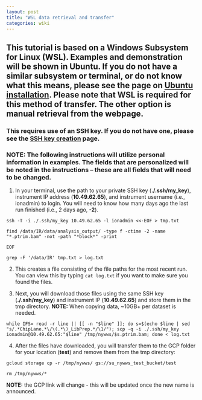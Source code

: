 ```yaml
---
layout: post
title: "WSL data retrieval and transfer"
categories: wiki
---
```


## This tutorial is based on a Windows Subsystem for Linux (WSL). Examples and demonstration will be shown in Ubuntu. If you do not have a similar subsystem or terminal, or do not know what this means, please see the page on [Ubuntu installation](./Ubuntu-installation.md). Please note that WSL is required for this method of transfer. The other option is manual retrieval from the webpage.

### This requires use of an SSH key. If you do not have one, please see the [SSH key creation](./SSH-key-creation.md) page.

### **NOTE:** The following instructions will utilize personal information in examples. The fields that are personalized will be noted in the instructions – these are all fields that will need to be changed.

1. In your terminal, use the path to your private SSH key (**./.ssh/my_key**), instrument IP address (**10.49.62.65**), and instrument username (i.e., ionadmin) to login. You will need to know how many days ago the last run finished (i.e., 2 days ago, **-2**).

`ssh -T -i ./.ssh/my_key 10.49.62.65 -l ionadmin <<-EOF > tmp.txt`

`find /data/IR/data/analysis_output/ -type f -ctime -2 -name "*.ptrim.bam" -not -path "*block*" -print`

`EOF`

`grep -F '/data/IR' tmp.txt > log.txt`

2. This creates a file consisting of the file paths for the most recent run. You can view this by typing `cat log.txt` if you want to make sure you found the files.

3. Next, you will download those files using the same SSH key (**./.ssh/my_key**) and instrument IP (**10.49.62.65**) and store them in the tmp directory. **NOTE:** When copying data, ~10GB+ per dataset is needed.

`while IFS= read -r line || [[ -n "$line" ]]; do s=$(echo $line | sed "s/.*ChipLane.*\/\(.*\)_LibPrep.*/\1/"); scp -q -i ./.ssh/my_key ionadmin@10.49.62.65:"$line" /tmp/nywws/$s.ptrim.bam; done < log.txt`
 
4. After the files have downloaded, you will transfer them to the GCP folder for your location (**test**) and remove them from the tmp directory:

`gcloud storage cp -r /tmp/nywws/ gs://su_nywws_test_bucket/test`

`rm /tmp/nywws/*`

**NOTE:** the GCP link will change - this will be updated once the new name is announced.
